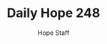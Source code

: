 ---
image: /assets/img/daily-hope-default-artwork.png
title: Daily Hope 248
number: 248
categories:
  - Daily Hope
author: Hope Staff
notes: Daily Hope 248
embed: >-
  <iframe style="border-radius:12px" src="https://open.spotify.com/embed/episode/3qR13A8WzBuEHMATJxRiSM?utm_source=generator" width="100%" height="152" frameBorder="0" allowfullscreen="" allow="autoplay; clipboard-write; encrypted-media; fullscreen; picture-in-picture" loading="lazy"></iframe>
---